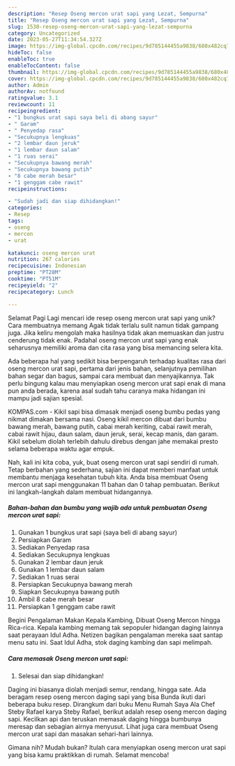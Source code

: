 ```yaml
---
description: "Resep Oseng mercon urat sapi yang Lezat, Sempurna"
title: "Resep Oseng mercon urat sapi yang Lezat, Sempurna"
slug: 1530-resep-oseng-mercon-urat-sapi-yang-lezat-sempurna
category: Uncategorized
date: 2023-05-27T11:34:54.327Z
image: https://img-global.cpcdn.com/recipes/9d785144455a9838/680x482cq70/oseng-mercon-urat-sapi-foto-resep-utama.jpg
hideToc: false
enableToc: true
enableTocContent: false
thumbnail: https://img-global.cpcdn.com/recipes/9d785144455a9838/680x482cq70/oseng-mercon-urat-sapi-foto-resep-utama.jpg
cover: https://img-global.cpcdn.com/recipes/9d785144455a9838/680x482cq70/oseng-mercon-urat-sapi-foto-resep-utama.jpg
author: Admin
authorAv: notfound
ratingvalue: 3.1
reviewcount: 11
recipeingredient:
- "1 bungkus urat sapi saya beli di abang sayur"
- " Garam"
- " Penyedap rasa"
- "Secukupnya lengkuas"
- "2 lembar daun jeruk"
- "1 lembar daun salam"
- "1 ruas serai"
- "Secukupnya bawang merah"
- "Secukupnya bawang putih"
- "8 cabe merah besar"
- "1 genggam cabe rawit"
recipeinstructions:

- "Sudah jadi dan siap dihidangkan!"
categories:
- Resep
tags:
- oseng
- mercon
- urat

katakunci: oseng mercon urat 
nutrition: 267 calories
recipecuisine: Indonesian
preptime: "PT28M"
cooktime: "PT51M"
recipeyield: "2"
recipecategory: Lunch

---
```



Selamat Pagi Lagi mencari ide resep oseng mercon urat sapi yang unik? Cara membuatnya memang Agak tidak terlalu sulit namun tidak gampang juga. Jika keliru mengolah maka hasilnya tidak akan memuaskan dan justru cenderung tidak enak. Padahal oseng mercon urat sapi yang enak seharusnya memiliki aroma dan cita rasa yang bisa memancing selera kita.


Ada beberapa hal yang sedikit bisa berpengaruh terhadap kualitas rasa dari oseng mercon urat sapi, pertama dari jenis bahan, selanjutnya pemilihan bahan segar dan bagus, sampai cara membuat dan menyajikannya. Tak perlu bingung kalau mau menyiapkan oseng mercon urat sapi enak di mana pun anda berada, karena asal sudah tahu caranya maka hidangan ini mampu jadi sajian spesial.

KOMPAS.com - Kikil sapi bisa dimasak menjadi oseng bumbu pedas yang nikmat dimakan bersama nasi. Oseng kikil mercon dibuat dari bumbu bawang merah, bawang putih, cabai merah keriting, cabai rawit merah, cabai rawit hijau, daun salam, daun jeruk, serai, kecap manis, dan garam. Kikil sebelum diolah terlebih dahulu direbus dengan jahe memakai presto selama beberapa waktu agar empuk.


Nah, kali ini kita coba, yuk, buat oseng mercon urat sapi sendiri di rumah. Tetap berbahan yang sederhana, sajian ini dapat memberi manfaat untuk membantu menjaga kesehatan tubuh kita. Anda bisa membuat Oseng mercon urat sapi menggunakan 11 bahan dan 0 tahap pembuatan. Berikut ini langkah-langkah dalam membuat hidangannya.

<!--inarticleads1-->

##### Bahan-bahan dan bumbu yang wajib ada untuk pembuatan Oseng mercon urat sapi:

1. Gunakan 1 bungkus urat sapi (saya beli di abang sayur)
1. Persiapkan  Garam
1. Sediakan  Penyedap rasa
1. Sediakan Secukupnya lengkuas
1. Gunakan 2 lembar daun jeruk
1. Gunakan 1 lembar daun salam
1. Sediakan 1 ruas serai
1. Persiapkan Secukupnya bawang merah
1. Siapkan Secukupnya bawang putih
1. Ambil 8 cabe merah besar
1. Persiapkan 1 genggam cabe rawit


Begini Pengalaman Makan Kepala Kambing, Dibuat Oseng Mercon hingga Rica-rica. Kepala kambing memang tak sepopuler hidangan daging lainnya saat perayaan Idul Adha. Netizen bagikan pengalaman mereka saat santap menu satu ini. Saat Idul Adha, stok daging kambing dan sapi melimpah. 

<!--inarticleads2-->

##### Cara memasak Oseng mercon urat sapi:


1. Selesai dan siap dihidangkan!

Daging ini biasanya diolah menjadi semur, rendang, hingga sate. Ada beragam resep oseng mercon daging sapi yang bisa Bunda ikuti dari beberapa buku resep. Dirangkum dari buku Menu Rumah Saya Ala Chef Steby Rafael karya Steby Rafael, berikut adalah resep oseng mercon daging sapi. Kecilkan api dan teruskan memasak daging hingga bumbunya meresap dan sebagian airnya menyusut. Lihat juga cara membuat Oseng mercon urat sapi dan masakan sehari-hari lainnya. 

Gimana nih? Mudah bukan? Itulah cara menyiapkan oseng mercon urat sapi yang bisa kamu praktikkan di rumah. Selamat mencoba!
